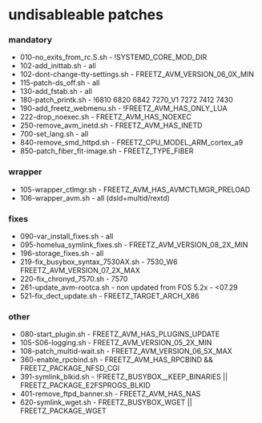 # undisableable patches

### mandatory
 - 010-no_exits_from_rc.S.sh        - !SYSTEMD_CORE_MOD_DIR
 - 102-add_inittab.sh               - all
 - 102-dont-change-tty-settings.sh  - FREETZ_AVM_VERSION_06_0X_MIN
 - 115-patch-ds_off.sh              - all
 - 130-add_fstab.sh                 - all
 - 180-patch_printk.sh              - !6810 6820 6842 7270_V1 7272 7412 7430
 - 190-add_freetz_webmenu.sh        - !FREETZ_AVM_HAS_ONLY_LUA
 - 222-drop_noexec.sh               - FREETZ_AVM_HAS_NOEXEC
 - 250-remove_avm_inetd.sh          - FREETZ_AVM_HAS_INETD
 - 700-set_lang.sh                  - all
 - 840-remove_smd_httpd.sh          - FREETZ_CPU_MODEL_ARM_cortex_a9
 - 850-patch_fiber_fit-image.sh     - FREETZ_TYPE_FIBER

### wrapper
 - 105-wrapper_ctlmgr.sh            - FREETZ_AVM_HAS_AVMCTLMGR_PRELOAD
 - 106-wrapper_avm.sh               - all (dsld+multid/rextd)

### fixes
 - 090-var_install_fixes.sh         - all
 - 095-homelua_symlink_fixes.sh     - FREETZ_AVM_VERSION_08_2X_MIN
 - 196-storage_fixes.sh             - all
 - 219-fix_busybox_syntax_7530AX.sh - 7530_W6 FREETZ_AVM_VERSION_07_2X_MAX
 - 220-fix_chronyd_7570.sh          - 7570
 - 261-update_avm-rootca.sh         - non updated from FOS 5.2x - <07.29
 - 521-fix_dect_update.sh           - FREETZ_TARGET_ARCH_X86

### other
 - 080-start_plugin.sh              - FREETZ_AVM_HAS_PLUGINS_UPDATE
 - 105-S06-logging.sh               - FREETZ_AVM_VERSION_05_2X_MIN
 - 108-patch_multid-wait.sh         - FREETZ_AVM_VERSION_06_5X_MAX
 - 360-enable_rpcbind.sh            - FREETZ_AVM_HAS_RPCBIND && FREETZ_PACKAGE_NFSD_CGI
 - 391-symlink_blkid.sh             - !FREETZ_BUSYBOX__KEEP_BINARIES || FREETZ_PACKAGE_E2FSPROGS_BLKID
 - 401-remove_ftpd_banner.sh        - FREETZ_AVM_HAS_NAS
 - 620-symlink_wget.sh              - FREETZ_BUSYBOX_WGET || FREETZ_PACKAGE_WGET

